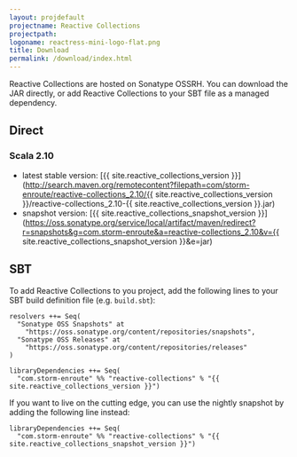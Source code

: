 ```yaml
---
layout: projdefault
projectname: Reactive Collections
projectpath: 
logoname: reactress-mini-logo-flat.png
title: Download
permalink: /download/index.html
---
```





Reactive Collections are hosted on Sonatype OSSRH.
You can download the JAR directly,
or add Reactive Collections to your SBT file as a managed dependency.


## Direct

### Scala 2.10

- latest stable version: [{{ site.reactive_collections_version }}](http://search.maven.org/remotecontent?filepath=com/storm-enroute/reactive-collections_2.10/{{ site.reactive_collections_version }}/reactive-collections_2.10-{{ site.reactive_collections_version }}.jar)
- snapshot version: [{{ site.reactive_collections_snapshot_version }}](https://oss.sonatype.org/service/local/artifact/maven/redirect?r=snapshots&g=com.storm-enroute&a=reactive-collections_2.10&v={{ site.reactive_collections_snapshot_version }}&e=jar)


## SBT

To add Reactive Collections to you project,
add the following lines to your SBT build definition file (e.g. `build.sbt`):

    resolvers ++= Seq(
      "Sonatype OSS Snapshots" at
        "https://oss.sonatype.org/content/repositories/snapshots",
      "Sonatype OSS Releases" at
        "https://oss.sonatype.org/content/repositories/releases"
    )

    libraryDependencies ++= Seq(
      "com.storm-enroute" %% "reactive-collections" % "{{ site.reactive_collections_version }}")

If you want to live on the cutting edge,
you can use the nightly snapshot by adding the following line instead:

    libraryDependencies ++= Seq(
      "com.storm-enroute" %% "reactive-collections" % "{{ site.reactive_collections_snapshot_version }}")

